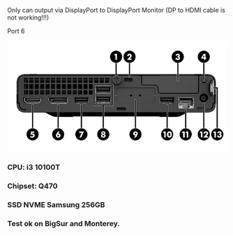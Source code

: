 Only can output via DisplayPort to DisplayPort Monitor (DP to HDMI cable is not working!!!)

Port 6

![Screenshot](https://github.com/thinhly-lifetechvn/macos_efi/blob/master/HP%20Prodesk%20400%20G6%20Desktop%20Mini/HP%20Prodesk%20400%20G6%20Desktop%20Mini%20PC.jpeg)

### CPU: i3 10100T
### Chipset: Q470
### SSD NVME Samsung 256GB

### Test ok on BigSur and Monterey.
